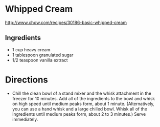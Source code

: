 # Whipped Cream
http://www.chow.com/recipes/30186-basic-whipped-cream

## Ingredients
* 1 cup heavy cream
* 1 tablespoon granulated sugar
* 1/2 teaspoon vanilla extract

# Directions
* Chill the clean bowl of a stand mixer and the whisk attachment in the freezer for 10 minutes. Add all of the ingredients to the bowl and whisk on high speed until medium peaks form, about 1 minute. (Alternatively, you can use a hand whisk and a large chilled bowl. Whisk all of the ingredients until medium peaks form, about 2 to 3 minutes.) Serve immediately.
